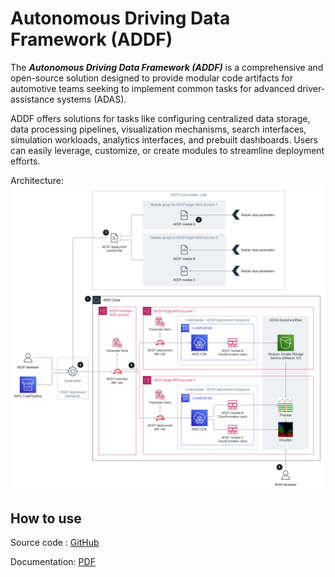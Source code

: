 # Autonomous Driving Data Framework (ADDF)

The ***Autonomous Driving Data Framework (ADDF)*** is a comprehensive and open-source solution designed to provide modular code artifacts for automotive teams seeking to implement common  tasks for advanced driver-assistance systems (ADAS).

ADDF offers solutions for tasks like configuring centralized data storage, data processing pipelines, visualization mechanisms, search interfaces, simulation workloads, analytics interfaces, and prebuilt dashboards. Users can easily leverage, customize, or create modules to streamline deployment efforts.

Architecture: 
![Connected Mobility Platform Diagram](../../../resources/images/addf.png)

## How to use
Source code : [GitHub](https://github.com/awslabs/autonomous-driving-data-framework/blob/main/docs/deployment_guide.md)

Documentation: [PDF](chrome-extension://efaidnbmnnnibpcajpcglclefindmkaj/https://docs.aws.amazon.com/pdfs/prescriptive-guidance/latest/addf-security-and-operations/addf-security-and-operations.pdf)
